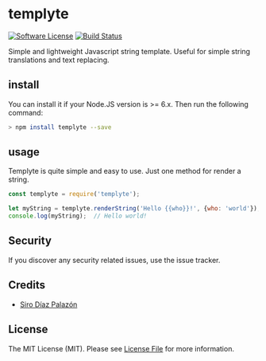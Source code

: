 # templyte

[![Software License][ico-license]](LICENSE.md)
[![Build Status][ico-travis]][link-travis]

Simple and lightweight Javascript string template. Useful for simple string translations and text replacing.

## install
You can install it if your Node.JS version is >= 6.x. Then run the following command:
```bash
> npm install templyte --save
```

## usage

Templyte is quite simple and easy to use. Just one method for render a string.

```javascript
const templyte = require('templyte');

let myString = templyte.renderString('Hello {{who}}!', {who: 'world'});
console.log(myString);  // Hello world!
```

## Security

If you discover any security related issues, use the issue tracker.

## Credits

- [Siro Díaz Palazón][link-author]

## License

The MIT License (MIT). Please see [License File](LICENSE.md) for more information.


[ico-license]: https://img.shields.io/badge/license-MIT-brightgreen.svg?style=flat-square
[ico-travis]: https://img.shields.io/travis/SiroDiaz/templyte/master.svg?style=flat-square

[link-author]: https://github.com/SiroDiaz
[link-travis]: https://travis-ci.org/SiroDiaz/templyte